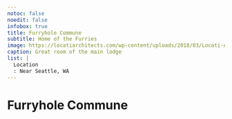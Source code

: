 ```yaml
---
notoc: false
noedit: false
infobox: true
title: Furryhole Commune
subtitle: Home of the Furries
image: https://locatiarchitects.com/wp-content/uploads/2018/03/Locati-Architects-East-Slopeside-Chalet-Int-Great-Room.jpg
caption: Great room of the main lodge
list: |
  Location
  : Near Seattle, WA
---
```


# Furryhole Commune

